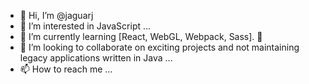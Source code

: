 - 👋 Hi, I’m @jaguarj
- 👀 I’m interested in JavaScript ...
- 🌱 I’m currently learning [React, WebGL, Webpack, Sass]. :star_struck:
- 💞️ I’m looking to collaborate on exciting projects and not maintaining legacy applications written in Java ...
- 📫 How to reach me ...

<!---
jaguarj/jaguarj is a ✨ special ✨ repository because its `README.md` (this file) appears on your GitHub profile.
You can click the Preview link to take a look at your changes.
--->
